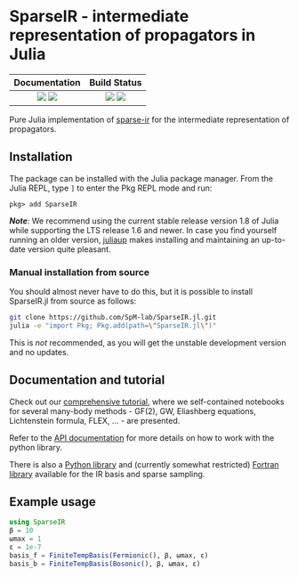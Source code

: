 SparseIR - intermediate representation of propagators in Julia
==============================================================

| **Documentation**                                                               | **Build Status**                                                                                |
|:-------------------------------------------------------------------------------:|:-----------------------------------------------------------------------------------------------:|
| [![][docs-stable-img]][docs-stable-url] [![][docs-dev-img]][docs-dev-url] | [![][GHA-img]][GHA-url] [![][codecov-img]][codecov-url] |

Pure Julia implementation of [sparse-ir](`https://github.com/SpM-lab/sparse-ir`) for the intermediate representation of propagators.

## Installation
The package can be installed with the Julia package manager. From the Julia REPL, type `]` to enter the Pkg REPL mode and run:

```
pkg> add SparseIR
```

**_Note_**: We recommend using the current stable release version 1.8 of Julia while supporting the LTS release 1.6 and newer.
In case you find yourself running an older version, [juliaup](https://github.com/JuliaLang/juliaup) makes installing and maintaining an up-to-date version quite pleasant.

### Manual installation from source

You should almost never have to do this, but it is possible to install SparseIR.jl from source as follows:
```sh
git clone https://github.com/SpM-lab/SparseIR.jl.git
julia -e "import Pkg; Pkg.add(path=\"SparseIR.jl\")"
```
This is *not* recommended, as you will get the unstable development version and no updates.


Documentation and tutorial
--------------------------
Check out our [comprehensive tutorial], where we self-contained
notebooks for several many-body methods - GF(2), GW, Eliashberg equations,
Lichtenstein formula, FLEX, ... - are presented.

Refer to the [API documentation] for more details on how to work
with the python library.

There is also a [Python library] and (currently somewhat restricted)
[Fortran library] available for the IR basis and sparse sampling.

[comprehensive tutorial]: https://spm-lab.github.io/sparse-ir-tutorial
[API documentation]: https://spm-lab.github.io/SparseIR.jl/stable/
[Python library]: https://github.com/SpM-lab/sparse-ir
[Fortran library]: https://github.com/SpM-lab/sparse-ir-fortran


Example usage
-------------

```julia
using SparseIR
β = 10
ωmax = 1
ε = 1e-7
basis_f = FiniteTempBasis(Fermionic(), β, ωmax, ε)
basis_b = FiniteTempBasis(Bosonic(), β, ωmax, ε)
```




[docs-dev-img]: https://img.shields.io/badge/docs-dev-blue.svg
[docs-dev-url]: https://spm-lab.github.io/SparseIR.jl/dev/

[docs-stable-img]: https://img.shields.io/badge/docs-stable-blue.svg
[docs-stable-url]: https://spm-lab.github.io/SparseIR.jl/stable/

[GHA-img]: https://github.com/SpM-lab/SparseIR.jl/workflows/CI/badge.svg
[GHA-url]: https://github.com/SpM-lab/SparseIR.jl/actions?query=workflows/CI

[codecov-img]: https://codecov.io/gh/SpM-lab/SparseIR.jl/branch/main/graph/badge.svg?token=tdMvTruYa4
[codecov-url]: https://codecov.io/gh/SpM-lab/SparseIR.jl

[issues-url]: https://github.com/SpM-lab/SparseIR.jl/issues
